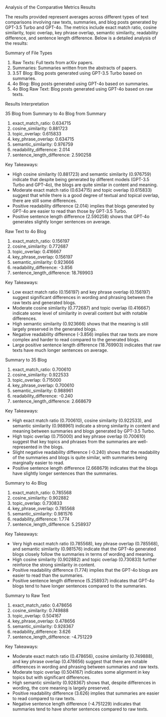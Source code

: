 ﻿Analysis of the Comparative Metrics Results


The results provided represent averages across different types of text comparisons involving raw texts, summaries, and blog posts generated by GPT-3.5 Turbo and GPT-4o. The metrics include exact match ratio, cosine similarity, topic overlap, key phrase overlap, semantic similarity, readability difference, and sentence length difference. Below is a detailed analysis of the results:


Summary of File Types
1. Raw Texts: Full texts from arXiv papers.
2. Summaries: Summaries written from the abstracts of papers.
3. 3.5T Blog: Blog posts generated using GPT-3.5 Turbo based on summaries.
4. 4o Blog: Blog posts generated using GPT-4o based on summaries.
5. 4o Blog Raw Text: Blog posts generated using GPT-4o based on raw texts.


Results Interpretation






35 Blog from Summary to 4o Blog from Summary
   1. exact_match_ratio: 0.634715
   2. cosine_similarity: 0.881723
   3. topic_overlap: 0.615833
   4. key_phrase_overlap: 0.634715
   5. semantic_similarity: 0.976759
   6. readability_difference: 2.014
   7. sentence_length_difference: 2.590258


Key Takeaways:
* High cosine similarity (0.881723) and semantic similarity (0.976759) indicate that despite being generated by different models (GPT-3.5 Turbo and GPT-4o), the blogs are quite similar in content and meaning.
* Moderate exact match ratio (0.634715) and topic overlap (0.615833) suggest that while there is a good degree of textual and topical overlap, there are still some differences.
* Positive readability difference (2.014) implies that blogs generated by GPT-4o are easier to read than those by GPT-3.5 Turbo.
* Positive sentence length difference (2.590258) shows that GPT-4o generates slightly longer sentences on average.






Raw Text to 4o Blog
   1. exact_match_ratio: 0.156197
   2. cosine_similarity: 0.772687
   3. topic_overlap: 0.416667
   4. key_phrase_overlap: 0.156197
   5. semantic_similarity: 0.923666
   6. readability_difference: -3.856
   7. sentence_length_difference: 18.769903


Key Takeaways:
* Low exact match ratio (0.156197) and key phrase overlap (0.156197) suggest significant differences in wording and phrasing between the raw texts and generated blogs.
* Moderate cosine similarity (0.772687) and topic overlap (0.416667) indicate some level of similarity in overall content but with notable differences.
* High semantic similarity (0.923666) shows that the meaning is still largely preserved in the generated blogs.
* Negative readability difference (-3.856) implies that raw texts are more complex and harder to read compared to the generated blogs.
* Large positive sentence length difference (18.769903) indicates that raw texts have much longer sentences on average.






Summary to 35 Blog
   1. exact_match_ratio: 0.700610
   2. cosine_similarity: 0.922533
   3. topic_overlap: 0.715000
   4. key_phrase_overlap: 0.700610
   5. semantic_similarity: 0.988961
   6. readability_difference: -0.240
   7. sentence_length_difference: 2.668679


Key Takeaways:
* High exact match ratio (0.700610), cosine similarity (0.922533), and semantic similarity (0.988961) indicate a strong similarity in content and meaning between summaries and blogs generated by GPT-3.5 Turbo.
* High topic overlap (0.715000) and key phrase overlap (0.700610) suggest that key topics and phrases from the summaries are well-represented in the blogs.
* Slight negative readability difference (-0.240) shows that the readability of the summaries and blogs is quite similar, with summaries being marginally easier to read.
* Positive sentence length difference (2.668679) indicates that the blogs have slightly longer sentences than the summaries.






Summary to 4o Blog
   1. exact_match_ratio: 0.785568
   2. cosine_similarity: 0.902882
   3. topic_overlap: 0.730833
   4. key_phrase_overlap: 0.785568
   5. semantic_similarity: 0.981576
   6. readability_difference: 1.774
   7. sentence_length_difference: 5.258937


Key Takeaways:
* Very high exact match ratio (0.785568), key phrase overlap (0.785568), and semantic similarity (0.981576) indicate that the GPT-4o generated blogs closely follow the summaries in terms of wording and meaning.
* High cosine similarity (0.902882) and topic overlap (0.730833) further reinforce the strong similarity in content.
* Positive readability difference (1.774) implies that the GPT-4o blogs are easier to read than the summaries.
* Positive sentence length difference (5.258937) indicates that GPT-4o blogs tend to have longer sentences compared to the summaries.






Summary to Raw Text
   1. exact_match_ratio: 0.478656
   2. cosine_similarity: 0.749888
   3. topic_overlap: 0.504167
   4. key_phrase_overlap: 0.478656
   5. semantic_similarity: 0.928367
   6. readability_difference: 3.626
   7. sentence_length_difference: -4.751229


Key Takeaways:
* Moderate exact match ratio (0.478656), cosine similarity (0.749888), and key phrase overlap (0.478656) suggest that there are notable differences in wording and phrasing between summaries and raw texts.
* Moderate topic overlap (0.504167) indicates some alignment in key topics but with significant differences.
* High semantic similarity (0.928367) shows that, despite differences in wording, the core meaning is largely preserved.
* Positive readability difference (3.626) implies that summaries are easier to read compared to raw texts.
* Negative sentence length difference (-4.751229) indicates that summaries tend to have shorter sentences compared to raw texts.